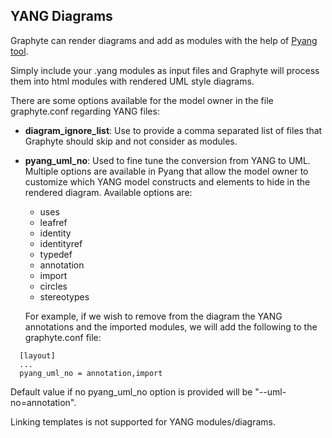 ## YANG Diagrams

Graphyte can render diagrams and add as modules with the help of [Pyang tool](https://pypi.org/project/pyang/).

Simply include your .yang modules as input files and Graphyte will process them into html modules with rendered UML style diagrams.

There are some options available for the model owner in the file graphyte.conf regarding YANG files:

- **diagram_ignore_list**: Use to provide a comma separated list of files that Graphyte should skip and not consider as modules.
- **pyang_uml_no**: Used to fine tune the conversion from YANG to UML. Multiple options are available in Pyang that allow the model owner to customize which YANG model constructs and elements to hide in the rendered diagram. Available options are:
    - uses
    - leafref
    - identity
    - identityref
    - typedef
    - annotation
    - import
    - circles
    - stereotypes
    
  For example, if we wish to remove from the diagram the YANG annotations and the imported modules, we will add the following to the graphyte.conf file:
  
```
  [layout]
  ...
  pyang_uml_no = annotation,import
```

Default value if no pyang_uml_no option is provided will be "--uml-no=annotation".

Linking templates is not supported for YANG modules/diagrams.
